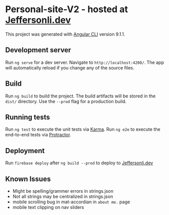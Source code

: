 # Personal-site-V2 - hosted at [Jeffersonli.dev](https://jeffersonli.dev/)

This project was generated with [Angular CLI](https://github.com/angular/angular-cli) version 9.1.1.

## Development server

Run `ng serve` for a dev server. Navigate to `http://localhost:4200/`. The app will automatically reload if you change any of the source files.

## Build

Run `ng build` to build the project. The build artifacts will be stored in the `dist/` directory. Use the `--prod` flag for a production build.

## Running tests

Run `ng test` to execute the unit tests via [Karma](https://karma-runner.github.io).
Run `ng e2e` to execute the end-to-end tests via [Protractor](http://www.protractortest.org/).

## Deployment

Run `firebase deploy` after `ng build --prod` to deploy to  [Jeffersonli.dev](https://jeffersonli.dev/)

## Known Issues
 - Might be spelling/grammer errors in strings.json
 - Not all strings may be centralized in strings.json
 - mobile scrolling bug in mat-accordian in `about me.` page
 - mobile text clipping on nav sliders
